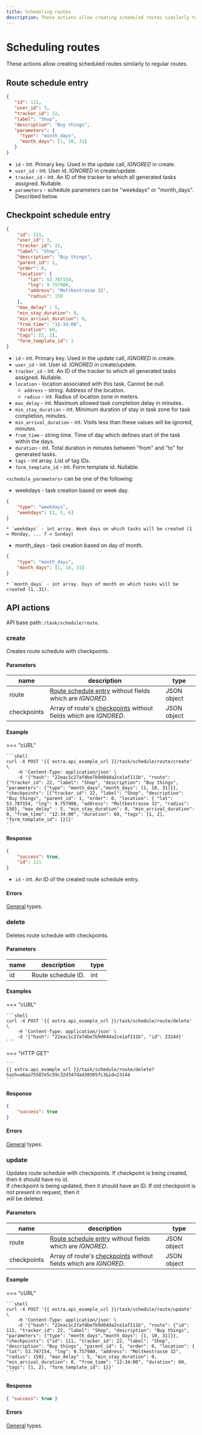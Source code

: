 ```yaml
---
title: Scheduling routes
description: These actions allow creating scheduled routes similarly to regular routes.
---
```


# Scheduling routes

These actions allow creating scheduled routes similarly to regular routes.

## Route schedule entry

```json
{
   "id": 111,
   "user_id": 3,
   "tracker_id": 22,
   "label": "Shop",
   "description": "Buy things",
   "parameters": {
     "type": "month_days",
     "month_days": [1, 10, 31]
   }
}
```

* `id` - int. Primary key. Used in the update call, _IGNORED_ in create.
* `user_id` - int. User id. _IGNORED_ in create/update.
* `tracker_id` - int. An ID of the tracker to which all generated tasks assigned. Nullable.
* `parameters` - schedule parameters can be "weekdays" or "month\_days". Described below.

## Checkpoint schedule entry

```json
{
    "id": 111,
    "user_id": 3,
    "tracker_id": 22,
    "label": "Shop",
    "description": "Buy things",
    "parent_id": 1,
    "order": 0,
    "location": {
        "lat": 53.787154,
        "lng": 9.757980,
        "address": "Moltkestrasse 32",
        "radius": 150
    },
    "max_delay" : 5,
    "min_stay_duration": 0,
    "min_arrival_duration": 0,
    "from_time": "12:34:00",
    "duration": 60,
    "tags": [1, 2],
    "form_template_id": 1
}
```

* `id` - int. Primary key. Used in the update call, _IGNORED_ in create.
* `user_id` - int. User id. _IGNORED_ in create/update.
* `tracker_id` - int. An ID of the tracker to which all generated tasks assigned. Nullable.
* `location` - location associated with this task. Cannot be null.
  * `address` - string. Address of the location.
  * `radius` - int. Radius of location zone in meters.
* `max_delay` - int. Maximum allowed task completion delay in minutes.
* `min_stay_duration` - int. Minimum duration of stay in task zone for task completion, minutes.
* `min_arrival_duration` - int. Visits less than these values will be ignored, minutes.
* `from_time` - string time. Time of day which defines start of the task within the days.
* `duration` - int. Total duration in minutes between "from" and "to" for generated tasks.
* `tags` - int array. List of tag IDs.
* `form_template_id` - int. Form template id. Nullable.

`<schedule_parameters>` can be one of the following:

* weekdays - task creation based on week day.

```json
{
    "type": "weekdays",
    "weekdays": [1, 5, 6]
}
```

```
* `weekdays` - int array. Week days on which tasks will be created (1 = Monday, ... 7 = Sunday)
```

* month\_days - task creation based on day of month.

```json
{
    "type": "month_days",
    "month_days": [1, 10, 31]
}
```

```
* `month_days` - int array. Days of month on which tasks will be created (1..31).
```

## API actions

API base path: `/task/schedule/route`.

### create

Creates route schedule with checkpoints.

#### Parameters

| name        | description                                                                                            | type        |
| ----------- | ------------------------------------------------------------------------------------------------------ | ----------- |
| route       | [Route schedule entry](route.md#route-schedule-entry) without fields which are _IGNORED_.              | JSON object |
| checkpoints | Array of route's [checkpoints](route.md#checkpoint-schedule-entry) without fields which are _IGNORED_. | JSON object |

#### Example

\=== "cURL"

````
```shell
curl -X POST '{{ extra.api_example_url }}/task/schedule/route/create' \
    -H 'Content-Type: application/json' \
    -d '{"hash": "22eac1c27af4be7b9d04da2ce1af111b", "route": {"tracker_id": 22, "label": "Shop", "description": "Buy things", "parameters": {"type": "month_days","month_days": [1, 10, 31]}}, "checkpoints": [{"tracker_id": 22, "label": "Shop", "description": "Buy things", "parent_id": 1, "order": 0, "location": { "lat": 53.787154, "lng": 9.757980, "address": "Moltkestrasse 32", "radius": 150}, "max_delay" : 5, "min_stay_duration": 0, "min_arrival_duration": 0, "from_time": "12:34:00", "duration": 60, "tags": [1, 2], "form_template_id": 1}]}'
```
````

#### Response

```json
{
    "success": true,
    "id": 111
}
```

* `id` - int. An ID of the created route schedule entry.

#### Errors

[General](../../../../../general/errors.md#error-codes) types.

### delete

Deletes route schedule with checkpoints.

#### Parameters

| name | description        | type |
| ---- | ------------------ | ---- |
| id   | Route schedule ID. | int  |

#### Examples

\=== "cURL"

````
```shell
curl -X POST '{{ extra.api_example_url }}/task/schedule/route/delete' \
    -H 'Content-Type: application/json' \
    -d '{"hash": "22eac1c27af4be7b9d04da2ce1af111b", "id": 23144}'
```
````

\=== "HTTP GET"

````
```
{{ extra.api_example_url }}/task/schedule/route/delete?hash=a6aa75587e5c59c32d347da438505fc3&id=23144
```
````

#### Response

```json
{
    "success": true
}
```

#### Errors

[General](../../../../../general/errors.md#error-codes) types.

### update

Updates route schedule with checkpoints. If checkpoint is being created, then it should have no id.\
If checkpoint is being updated, then it should have an ID. If old checkpoint is not present in request, then it\
will be deleted.

#### Parameters

| name        | description                                                                                            | type        |
| ----------- | ------------------------------------------------------------------------------------------------------ | ----------- |
| route       | [Route schedule entry](route.md#route-schedule-entry) without fields which are _IGNORED_.              | JSON object |
| checkpoints | Array of route's [checkpoints](route.md#checkpoint-schedule-entry) without fields which are _IGNORED_. | JSON object |

#### Example

\=== "cURL"

````
```shell
curl -X POST '{{ extra.api_example_url }}/task/schedule/route/update' \
    -H 'Content-Type: application/json' \
    -d '{"hash": "22eac1c27af4be7b9d04da2ce1af111b", "route": {"id": 111, "tracker_id": 22, "label": "Shop", "description": "Buy things", "parameters": {"type": "month_days","month_days": [1, 10, 31]}}, "checkpoints": {"id": 111, "tracker_id": 22, "label": "Shop", "description": "Buy things", "parent_id": 1, "order": 0, "location": { "lat": 53.787154, "lng": 9.757980, "address": "Moltkestrasse 32", "radius": 150}, "max_delay" : 5, "min_stay_duration": 0, "min_arrival_duration": 0, "from_time": "12:34:00", "duration": 60, "tags": [1, 2], "form_template_id": 1}}'
```
````

#### Response

```json
{ "success": true }
```

#### Errors

[General](../../../../../general/errors.md#error-codes) types.
